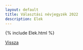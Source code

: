 ```yaml
---
layout: default
title: Választási névjegyzék 2022
description: Elek
---
```


{% include Elek.html %}

[Vissza](./)
